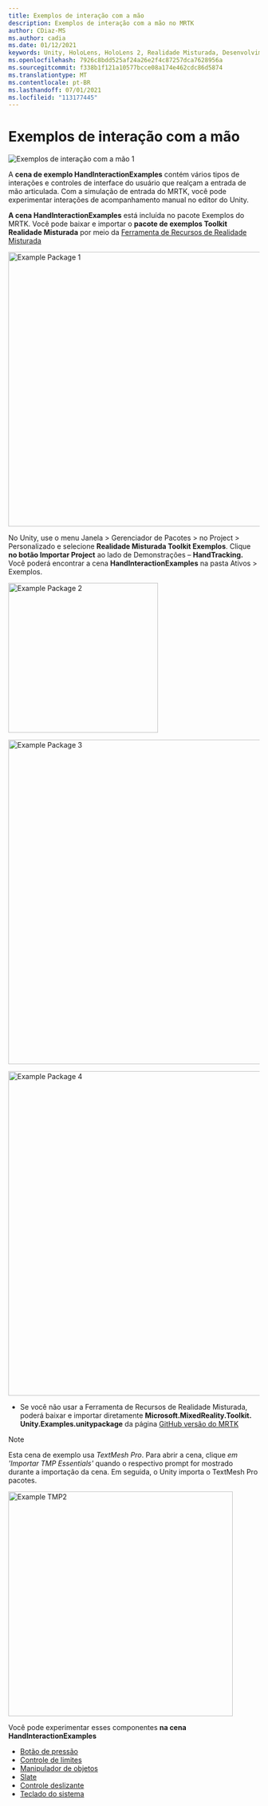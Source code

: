```yaml
---
title: Exemplos de interação com a mão
description: Exemplos de interação com a mão no MRTK
author: CDiaz-MS
ms.author: cadia
ms.date: 01/12/2021
keywords: Unity, HoloLens, HoloLens 2, Realidade Misturada, Desenvolvimento, MRTK, Interações com a Mão, Controle de Limites, Botões Pressionáveis,
ms.openlocfilehash: 7926c8bdd525af24a26e2f4c87257dca7628956a
ms.sourcegitcommit: f338b1f121a10577bcce08a174e462cdc86d5874
ms.translationtype: MT
ms.contentlocale: pt-BR
ms.lasthandoff: 07/01/2021
ms.locfileid: "113177445"
---
```

# <a name="hand-interaction-examples"></a>Exemplos de interação com a mão

![Exemplos de interação com a mão 1](../images/hand-interaction-examples/MRTK_HandInteractionExamples.png)

A **cena de exemplo HandInteractionExamples** contém vários tipos de interações e controles de interface do usuário que realçam a entrada de mão articulada. Com a simulação de entrada do MRTK, você pode experimentar interações de acompanhamento manual no editor do Unity. 

**A cena HandInteractionExamples** está incluída no pacote Exemplos do MRTK. Você pode baixar e importar o **pacote de exemplos Toolkit Realidade Misturada** por meio da [Ferramenta de Recursos de Realidade Misturada](/windows/mixed-reality/develop/unity/welcome-to-mr-feature-tool)

<img src="../images/hand-interaction-examples/MRTK_Examples_Package_MRFT.png" width="550" alt="Example Package 1"><br/>

No Unity, use o menu Janela > Gerenciador de Pacotes > no Project > Personalizado e selecione **Realidade Misturada Toolkit Exemplos**. Clique **no botão Importar Project** ao lado de Demonstrações – **HandTracking.** Você poderá encontrar a cena **HandInteractionExamples** na pasta Ativos > Exemplos.

<img src="../images/hand-interaction-examples/MRTK_Examples_Package_2.png" width="300" alt="Example Package 2"><br/>

<img src="../images/hand-interaction-examples/MRTK_Examples_Package_3.png" width="650" alt="Example Package 3"><br/>

<img src="../images/hand-interaction-examples/MRTK_Examples_Package_4.png" width="650" alt="Example Package 4"><br/>

* Se você não usar a Ferramenta de Recursos de Realidade Misturada, poderá baixar e importar diretamente **Microsoft.MixedReality.Toolkit. Unity.Examples.unitypackage** da página [GitHub versão do MRTK](https://github.com/microsoft/MixedRealityToolkit-Unity/releases)

> [!NOTE]
> Esta cena de exemplo usa *TextMesh Pro*. Para abrir a cena, clique *em 'Importar TMP Essentials'* quando o respectivo prompt for mostrado durante a importação da cena. Em seguida, o Unity importa o TextMesh Pro pacotes.

<img src="../images/hand-interaction-examples/MRTK_Examples_TMP2.png" width="450" alt="Example TMP2">



Você pode experimentar esses componentes **na cena HandInteractionExamples**

- [Botão de pressão](../ux-building-blocks/button.md)
- [Controle de limites](../ux-building-blocks/bounds-control.md)
- [Manipulador de objetos](../ux-building-blocks/object-manipulator.md)
- [Slate](../ux-building-blocks/slate.md)
- [Controle deslizante](../ux-building-blocks/sliders.md)
- [Teclado do sistema](../ux-building-blocks/system-keyboard.md)
